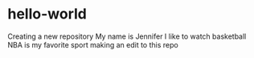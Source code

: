 # hello-world
Creating a new repository
My name is Jennifer
I like to watch basketball
NBA is my favorite sport
making an edit to this repo
